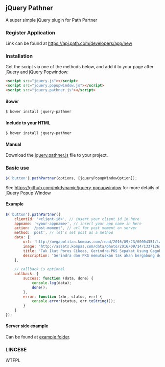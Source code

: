 ## jQuery Pathner
A super simple jQuery plugin for Path Partner

### Register Application
Link can be found at https://api.path.com/developers/app/new

### Installation
Get the script via one of the methods below, and add it to your page after jQuery and jQuery Popwindow:

```html
<script src="jquery.js"></script>
<script src="jquery.popupwindow.js"></script>
<script src="jquery.pathner.js"></script>
```

#### Bower
```sh
$ bower install jquery-pathner
```


#### Include to your HTML
```sh
$ bower install jquery-pathner
```

#### Manual
Download the [jquery.pathner.js](https://github.com/semarketir/jquery-pathner/raw/master/dist/jquery.pathner.js) file to your project.


### Basic use
```js
$('button').pathPartner(options, [jqueryPopupWindowOption]);
```
See https://github.com/mkdynamic/jquery-popupwindow for more details of jQuery Popup Window

#### Example
```js
$('button').pathPartner({
    clientId: '<client-id>', // insert your client id in here
    appname: '<your-appname>', // insert your app name in here
    action: '/post-moment', // url for post moment on server
    method: 'post', // let's set post as a method
    data: {
        url: 'http://megapolitan.kompas.com/read/2016/09/23/00004351/tak.ikut.poros.cikeas.gerindra-pks.sepakat.usung.cagub.dan.cawagub.dki',
        image: 'http://assets.kompas.com/data/photo/2016/09/14/1337126sandiaga780x390.jpg',
        title: 'Tak Ikut Poros Cikeas, Gerindra-PKS Sepakat Usung Cagub dan Cawagub DKI',
        description: 'Gerindra dan PKS memutuskan tak akan bergabung dengan poros Cikeas.'
    },
    
    // callback is optional
    callback: {
        success: function (data, done) {
            console.log(data);
            done();
        },
        error: function (xhr, status, err) {
            console.error(status, err.toString());
        }
    }
});
```

#### Server side example
Can be found at [example folder](https://github.com/semarketir/jquery-pathner/tree/master/example).

### LINCESE
WTFPL
